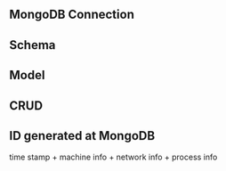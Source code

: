 ## MongoDB Connection
## Schema
## Model
## CRUD

## ID generated at MongoDB
time stamp + machine info + network info + process info